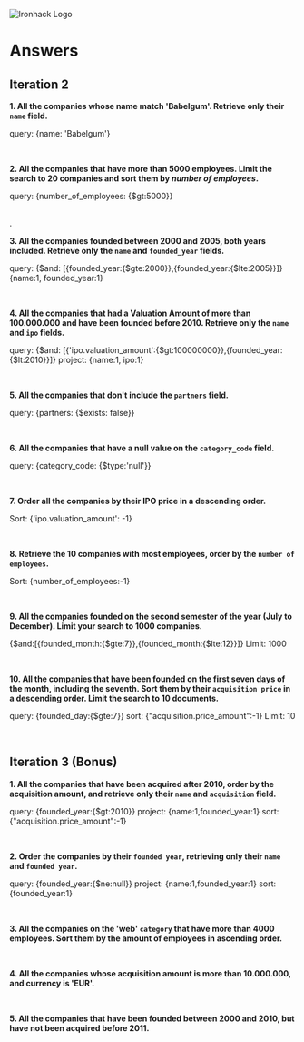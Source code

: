 ![Ironhack Logo](https://i.imgur.com/1QgrNNw.png)

# Answers

## Iteration 2

**1. All the companies whose name match 'Babelgum'. Retrieve only their `name` field.**

query: {name: 'Babelgum'}

<br>

**2. All the companies that have more than 5000 employees. Limit the search to 20 companies and sort them by *number of employees*.**

query: {number_of_employees: {$gt:5000}}

<br>  
.

**3. All the companies founded between 2000 and 2005, both years included. Retrieve only the `name` and `founded_year` fields.**

query: {$and: [{founded_year:{$gte:2000}},{founded_year:{$lte:2005}}]} 
{name:1, founded_year:1}


<br>

**4. All the companies that had a Valuation Amount of more than 100.000.000 and have been founded before 2010. Retrieve only the `name` and `ipo` fields.**

query: {$and: [{'ipo.valuation_amount':{$gt:100000000}},{founded_year:{$lt:2010}}]}
project: {name:1, ipo:1}


<br>

**5. All the companies that don't include the `partners` field.**

query: {partners: {$exists: false}}

<br>

**6. All the companies that have a null value on the `category_code` field.**

query: {category_code: {$type:'null'}}

<br>

**7. Order all the companies by their IPO price in a descending order.**

Sort: {'ipo.valuation_amount': -1}

<br>

**8. Retrieve the 10 companies with most employees, order by the `number of employees`.**

Sort: {number_of_employees:-1}

<br>

**9. All the companies founded on the second semester of the year (July to December). Limit your search to 1000 companies.**

{$and:[{founded_month:{$gte:7}},{founded_month:{$lte:12}}]}
Limit: 1000

<br>

**10. All the companies that have been founded on the first seven days of the month, including the seventh. Sort them by their `acquisition price` in a descending order. Limit the search to 10 documents.**

query: {founded_day:{$gte:7}}
sort: {"acquisition.price_amount":-1}
Limit: 10


<br>

## Iteration 3 (Bonus)

**1. All the companies that have been acquired after 2010, order by the acquisition amount, and retrieve only their `name` and `acquisition` field.**

query: {founded_year:{$gt:2010}}
project: {name:1,founded_year:1}
sort: {"acquisition.price_amount":-1}


<br>

**2. Order the companies by their `founded year`, retrieving only their `name` and `founded year`.**

query: {founded_year:{$ne:null}}
project: {name:1,founded_year:1}
sort: {founded_year:1}

<br>

**3. All the companies on the 'web' `category` that have more than 4000 employees. Sort them by the amount of employees in ascending order.**

<!-- Your Query Goes Here -->

<br>

**4. All the companies whose acquisition amount is more than 10.000.000, and currency is 'EUR'.**

<!-- Your Query Goes Here -->

<br>

**5. All the companies that have been founded between 2000 and 2010, but have not been acquired before 2011.**

<!-- Your Query Goes Here -->

<br>
